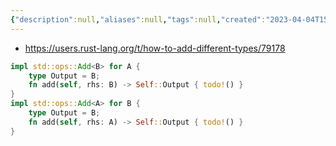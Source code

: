 ```yaml
---
{"description":null,"aliases":null,"tags":null,"created":"2023-04-04T15:03:38","updated":"2023-07-15T21:33:04","title":"How to add between different types - rust","dg-publish":true,"permalink":"/docs/How to add between different types - rust/","dgPassFrontmatter":true}
---
```


- https://users.rust-lang.org/t/how-to-add-different-types/79178

```rust
impl std::ops::Add<B> for A {
    type Output = B;
    fn add(self, rhs: B) -> Self::Output { todo!() }
}
impl std::ops::Add<A> for B {
    type Output = B;
    fn add(self, rhs: A) -> Self::Output { todo!() }
}
```
